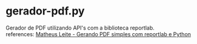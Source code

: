 # gerador-pdf.py
Gerador de PDF utilizando API's com a biblioteca reportlab.<br>
references: <a href='https://medium.com/@matheusjoselfm/tutorial-gerando-pdf-simples-com-reportlab-e-python-6b67e3692bef' target='_blank'>Matheus Leite - Gerando PDF simples com reportlab e Python</a>
